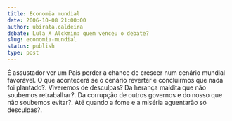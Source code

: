 ```yaml
---
title: Economia mundial
date: 2006-10-08 21:00:00
author: ubirata.caldeira
debate: Lula X Alckmin: quem venceu o debate?
slug: economia-mundial
status: publish 
type: post
---
```


É assustador ver um Pais perder a chance de crescer num cenário mundial
favorável. O que acontecerá se o cenário reverter e concluirmos que
nada foi plantado?. Viveremos de desculpas? Da herança maldita que não
soubemos retrabalhar?. Da corrupção de outros governos e do nosso que
não soubemos evitar?. Até quando a fome e a miséria aguentarão só
desculpas?.  

